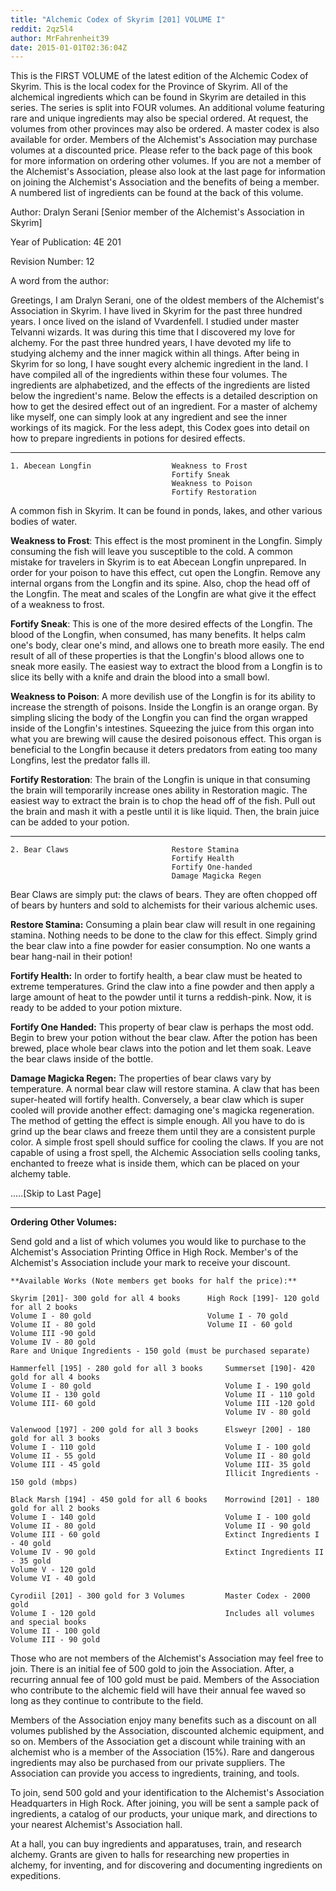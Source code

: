 ```yaml
---
title: "Alchemic Codex of Skyrim [201] VOLUME I"
reddit: 2qz5l4
author: MrFahrenheit39
date: 2015-01-01T02:36:04Z
---
```


This is the FIRST VOLUME of the latest edition of the Alchemic Codex of Skyrim. This is the local codex for the Province of Skyrim. All of the alchemical ingredients which can be found in Skyrim are detailed in this series. The series is split into FOUR volumes. An additional volume featuring rare and unique ingredients may also be special ordered. At request, the volumes from other provinces may also be ordered. A master codex is also available for order. Members of the Alchemist's Association may purchase volumes at a discounted price. Please refer to the back page of this book for more information on ordering other volumes. If you are not a member of the Alchemist's Association, please also look at the last page for information on joining the Alchemist's Association and the benefits of being a member. A numbered list of ingredients can be found at the back of this volume.

Author: Dralyn Serani [Senior member of the Alchemist's Association in Skyrim]

Year of Publication: 4E 201

Revision Number: 12

A word from the author:

Greetings, I am Dralyn Serani, one of the oldest members of the Alchemist's Association in Skyrim. I have lived in Skyrim for the past three hundred years. I once lived on the island of Vvardenfell. I studied under master Telvanni wizards. It was during this time that I discovered my love for alchemy. For the past three hundred years, I have devoted my life to studying alchemy and the inner magick within all things. After being in Skyrim for so long, I have sought every alchemic ingredient in the land. I have compiled all of the ingredients within these four volumes. The ingredients are alphabetized, and the effects of the ingredients are listed below the ingredient's name. Below the effects is a detailed description on how to get the desired effect out of an ingredient. For a master of alchemy like myself, one can simply look at any ingredient and see the inner workings of its magick. For the less adept, this Codex goes into detail on how to prepare ingredients in potions for desired effects.
_____

    1. Abecean Longfin			       	Weakness to Frost
    									Fortify Sneak
    									Weakness to Poison
    									Fortify Restoration



A common fish in Skyrim. It can be found in ponds, lakes, and other various bodies of water.

**Weakness to Frost**:
This effect is the most prominent in the Longfin. Simply consuming the fish will leave you susceptible to the cold. A common mistake for travelers in Skyrim is to eat Abecean Longfin unprepared. In order for your poison to have this effect, cut open the Longfin. Remove any internal organs from the Longfin and its spine. Also, chop the head off of the Longfin. The meat and scales of the Longfin are what give it the effect of a weakness to frost. 

**Fortify Sneak**:
This is one of the more desired effects of the Longfin. The blood of the Longfin, when consumed, has many benefits. It helps calm one's body, clear one's mind, and allows one to breath more easily. The end result of all of these properties is that the Longfin's blood allows one to sneak more easily. The easiest way to extract the blood from a Longfin is to slice its belly with a knife and drain the blood into a small bowl.

**Weakness to Poison**:
A more devilish use of the Longfin is for its ability to increase the strength of poisons. Inside the Longfin is an orange organ. By simpling slicing the body of the Longfin you can find the organ wrapped inside of the Longfin's intestines. Squeezing the juice from this organ into what you are brewing will cause the desired poisonous effect. This organ is beneficial to the Longfin because it deters predators from eating too many Longfins, lest the predator falls ill. 

**Fortify Restoration**:
The brain of the Longfin is unique in that consuming the brain will temporarily increase ones ability in Restoration magic. The easiest way to extract the brain is to chop the head off of the fish. Pull out the brain and mash it with a pestle until it is like liquid. Then, the brain juice can be added to your potion.

_____

    2. Bear Claws						Restore Stamina
    									Fortify Health
    									Fortify One-handed
    									Damage Magicka Regen


Bear Claws are simply put: the claws of bears. They are often chopped off of bears by hunters and sold to alchemists for their various alchemic uses.

**Restore Stamina:**
Consuming a plain bear claw will result in one regaining stamina. Nothing needs to be done to the claw for this effect. Simply grind the bear claw into a fine powder for easier consumption. No one wants a bear hang-nail in their potion!

**Fortify Health:**
In order to fortify health, a bear claw must be heated to extreme temperatures. Grind the claw into a fine powder and then apply a large amount of heat to the powder until it turns a reddish-pink. Now, it is ready to be added to your potion mixture.

**Fortify One Handed:** 
This property of bear claw is perhaps the most odd. Begin to brew your potion without the bear claw. After the potion has been brewed, place whole bear claws into the potion and let them soak. Leave the bear claws inside of the bottle. 

**Damage Magicka Regen:**
The properties of bear claws vary by temperature. A normal bear claw will restore stamina. A claw that has been super-heated will fortify health. Conversely, a bear claw which is super cooled will provide another effect: damaging one's magicka regeneration. The method of getting the effect is simple enough. All you have to do is grind up the bear claws and freeze them until they are a consistent purple color. A simple frost spell should suffice for cooling the claws. If you are not capable of using a frost spell, the Alchemic Association sells cooling tanks, enchanted to freeze what is inside them, which can be placed on your alchemy table. 

.....[Skip to Last Page]
_____

**Ordering Other Volumes:**

Send gold and a list of which volumes you would like to purchase to the Alchemist's Association Printing Office in High Rock. Member's of the Alchemist's Association include your mark to receive your discount.

    **Available Works (Note members get books for half the price):**
    
    Skyrim [201]- 300 gold for all 4 books		High Rock [199]- 120 gold for all 2 books
    Volume I - 80 gold							Volume I - 70 gold
    Volume II - 80 gold							Volume II - 60 gold
    Volume III -90 gold 
    Volume IV - 80 gold
    Rare and Unique Ingredients - 150 gold (must be purchased separate)
    
    Hammerfell [195] - 280 gold for all 3 books		Summerset [190]- 420 gold for all 4 books
    Volume I - 80 gold								Volume I - 190 gold
    Volume II - 130 gold							Volume II - 110 gold
    Volume III- 60 gold								Volume III -120 gold
    												Volume IV - 80 gold
    
    Valenwood [197] - 200 gold for all 3 books		Elsweyr [200] - 180 gold for all 3 books
    Volume I - 110 gold								Volume I - 100 gold
    Volume II - 55 gold								Volume II - 80 gold
    Volume III - 45 gold							Volume III- 35 gold
    												Illicit Ingredients - 150 gold (mbps)
    
    Black Marsh [194] - 450 gold for all 6 books	Morrowind [201] - 180 gold for all 2 books
    Volume I - 140 gold								Volume I - 100 gold
    Volume II - 80 gold								Volume II - 90 gold
    Volume III - 60 gold							Extinct Ingredients I - 40 gold
    Volume IV - 90 gold								Extinct Ingredients II - 35 gold
    Volume V - 120 gold
    Volume VI - 40 gold
    
    Cyrodiil [201] - 300 gold for 3 Volumes         Master Codex - 2000 gold
    Volume I - 120 gold								Includes all volumes and special books
    Volume II - 100 gold
    Volume III - 90 gold

Those who are not members of the Alchemist's Association may feel free to join. There is an initial fee of 500 gold to join the Association. After, a recurring annual fee of 100 gold must be paid. Members of the Association who contribute to the alchemic field will have their annual fee waved so long as they continue to contribute to the field. 

Members of the Association enjoy many benefits such as a discount on all volumes published by the Association, discounted alchemic equipment, and so on. Members of the Association get a discount while training with an alchemist who is a member of the Association (15%). Rare and dangerous ingredients may also be purchased from our private suppliers. The Association can provide you access to ingredients, training, and tools.

To join, send 500 gold and your identification to the Alchemist's Association Headquarters in High Rock. After joining, you will be sent a sample pack of ingredients, a catalog of our products, your unique mark, and directions to your nearest Alchemist's Association hall.

At a hall, you can buy ingredients and apparatuses, train, and research alchemy. Grants are given to halls for researching new properties in alchemy, for inventing, and for discovering and documenting ingredients on expeditions.






